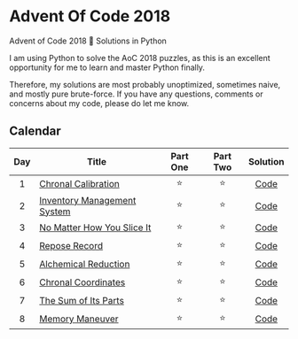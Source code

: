 # Advent Of Code 2018
 Advent of Code 2018 🎄 Solutions in Python

I am using Python to solve the AoC 2018 puzzles, as this is an excellent opportunity for me to learn and master Python finally.

Therefore, my solutions are most probably unoptimized, sometimes naive, and mostly pure brute-force. If you have any questions, comments or concerns about my code, please do let me know.

## Calendar

| Day | Title | Part One | Part Two | Solution |
|:---:|---|:---:|:---:|:---:|
| 1 | [Chronal Calibration](https://adventofcode.com/2018/day/1) | ⭐️ | ⭐️ | [Code](https://github.com/bacinger/AdventOfCode2018/blob/master/day-01.py) |
| 2 | [Inventory Management System](https://adventofcode.com/2018/day/2) | ⭐️ | ⭐️ | [Code](https://github.com/bacinger/AdventOfCode2018/blob/master/day-02.py) |
| 3 | [No Matter How You Slice It](https://adventofcode.com/2018/day/3) | ⭐️ | ⭐️ | [Code](https://github.com/bacinger/AdventOfCode2018/blob/master/day-03.py) |
| 4 | [Repose Record](https://adventofcode.com/2018/day/4) | ⭐️ | ⭐️ | [Code](https://github.com/bacinger/AdventOfCode2018/blob/master/day-04.py) |
| 5 | [Alchemical Reduction](https://adventofcode.com/2018/day/5) | ⭐️ | ⭐️ | [Code](https://github.com/bacinger/AdventOfCode2018/blob/master/day-05.py) |
| 6 | [Chronal Coordinates](https://adventofcode.com/2018/day/6) | ⭐️ | ⭐️ | [Code](https://github.com/bacinger/AdventOfCode2018/blob/master/day-06.py) |
| 7 | [The Sum of Its Parts](https://adventofcode.com/2018/day/7) | ⭐️ | ⭐️ | [Code](https://github.com/bacinger/AdventOfCode2018/blob/master/day-07.py) |
| 8 | [Memory Maneuver](https://adventofcode.com/2018/day/8) | ⭐️ | ⭐️ | [Code](https://github.com/bacinger/AdventOfCode2018/blob/master/day-08.py) |